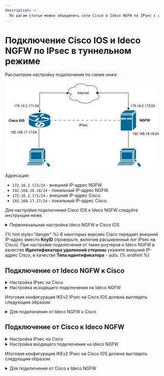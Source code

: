 ```yaml
---
description: >-
  По шагам статьи можно объединить сети Cisco и Ideco NGFW по IPsec с использованием PSK.
---
```


# Подключение Cisco IOS и Ideco NGFW по IPsec в туннельном режиме

Рассмотрим настройку подключения по схеме ниже:

![](/.gitbook/assets/connect-utm-to-cisco-via-ipsec1.png)

Адресация:

* `172.16.2.172/24` - внешний IP-адрес NGFW.
* `192.168.18.18/24` - локальный IP-адрес NGFW.
* `172.16.2.171/24` - внешний IP-адрес Cisco.
* `192.168.17.17/24` - локальный IP-адрес Cisco.

Для настройки подключения Cisco IOS к Ideco NGFW следуйте инструкции ниже.

<details>

<summary>Первоначальная настройка Ideco NGFW и Cisco IOS</summary>

## Настройка Ideco NGFW

Настройте на Ideco NGFW локальный и внешний интерфейсы. Подробная информация находится в статье [Первоначальная настройка](/installation/initial-setup.md).

## Настройка Cisco IOS XE

Настроить Cisco можно, воспользовавшись нашими конфигурационными скриптами, сгенерированными по адресу [https://cisco.ideco.ru/](https://cisco.ideco.ru).

Для настройки Cisco через консоль выполните действия:

1\. Настройте локальный интерфейс:

```
enable
conf t
interface GigabitEthernet2
ip address <локальный IP Cisco> <маска подсети>
no shutdown
ip nat inside
exit
```

2\. Настройте внешний интерфейс:

```
interface GigabitEthernet1
ip address <внешний IP Cisco> <маска подсети>
no shutdown
ip nat outside
exit
```

3\. Проверьте наличие связи между внешними интерфейсами Ideco NGFW и Cisco. Для этого в консоли Cisco используйте команду `ping <внешний IP NGFW>`. Результат вывода команды - наличие ICMP-ответов.

4\. Создайте access-list с адресацией локальной сети:

```
ip access-list extended NAT
permit ip <локальная подсеть Cisco> <обратная маска подсети> any
exit
```

5\. Настройте NAT:

```
ip nat inside source list NAT interface GigabitEthernet1 overload
exit
```

6\. Сохраните настройки конфигурации:

```
write memory
```

7\. **После сохранения настроек проверьте, что из локальной сети Cisco присутствует доступ в интернет.**

Для этого перейдите на какой-нибудь сайт (например: [https://www.cisco.com/](https://www.cisco.com)) с устройства в локальной сети Cisco.

</details>

{% hint style="danger" %}
В некоторых версиях Cisco передает внешний IP-адрес вместо **KeyID** (проверьте, включив расширенный лог IPsec на Cisco). При настройке подключения от таких роутеров к Ideco NGFW в качестве **Идентификатора удаленной стороны** укажите внешний IP-адрес Cisco, в качестве **Типа идентификатора** - auto.
{% endhint %}

## Подключение от Ideco NGFW к Cisco

<details>

<summary>Настройка IPsec на Cisco</summary>

1\. Создайте proposal:

```
conf t
crypto ikev2 proposal ikev2proposal
encryption aes-cbc-256
integrity sha256
group 19
exit
```

2\. Создайте policy:

```
crypto ikev2 policy ikev2policy
match fvrf any
proposal ikev2proposal
exit
```

3\. Создайте peer:

```
crypto ikev2 keyring key
peer strongswan
address <внешний IP NGFW>
pre-shared-key local <psk>
pre-shared-key remote <psk>
exit
exit
```

4\. Создайте IKEv2 profile:

```
crypto ikev2 profile ikev2profile
match identity remote key-id <key-id>
authentication remote pre-share
authentication local pre-share
keyring local key
exit
```

5\. Настройте шифрование в ESP:

```
crypto ipsec transform-set TS esp-gcm 256
mode tunnel
exit
```

6\. Создайте ipsec-isakmp:

```
crypto map cmap 10 ipsec-isakmp
set peer <внешний IP NGFW>
set transform-set TS
set ikev2-profile ikev2profile
match address cryptoacl
reverse-route
exit
```

7\. Настройте crypto map на внешнем интерфейсе:

```
interface GigabitEthernet1
crypto map cmap
exit
```

8\. Создайте access-list для трафика между локальными сетями Cisco и NGFW:

```
ip access-list extended cryptoacl
permit ip <локальная подсеть Cisco> <обратная маска подсети> <локальная подсеть NGFW> <обратная маска подсети>
exit
```

9\. Добавьте в access-list NAT исключения трафика между локальными сетями Cisco и NGFW (правило `deny` должно оказаться выше, чем `permit`):

```
ip access-list extended NAT
no permit ip <локальная подсеть Cisco> <обратная маска подсети> any
deny ip <локальная подсеть Cisco> <обратная маска подсети> <локальная подсеть NGFW> <обратная маска подсети>
permit ip <локальная подсеть Cisco> <обратная маска подсети> any
exit

end
```

10\. Сохраните настройки конфигурации:

```
write memory
```

</details>

<details>

<summary>Настройка исходящего подключения на Ideco NGFW</summary>

Для настройки исходящего IPsec-подключения на Ideco NGFW выполните действия:

1\. В веб-интерфейсе Ideco NGFW откройте вкладку **Сервисы -> IPsec -> Исходящие подключения**.

2\. Добавьте новое подключение:

![](/.gitbook/assets/ipsec25.png)

   * **Название** - любое.
   * **Зона** - укажите зону для добавления IPSec подключения.
   * **Режим работы** - выберите **Туннельный**.
   * **Адрес удаленного устройства** - введите IP-адрес Cisco.
   * **IP-адрес интерфейса туннеля** - укажите IP-адрес интерфейса туннеля. Поле необязательное, заполняется при настройке BGP-соседства для динамической маршрутизации и для получения статистики обмена пакетами.
   * **Удаленный IP-адрес туннеля** - укажите IP-адрес интерфейса туннеля Cisco. Поле необязательное. Для получения статистики о потере пакетов, средней задержке и джиттере заполните поля **IP-адрес интрефейса туннеля** и **Удаленный IP-адрес туннеля**. Они должны находиться в одной подсети.
   * **Автоматическое создание маршрутов** - включите опцию.
   * **Домашние локальные сети** - укажите локальную сеть Ideco NGFW.
   * **Удаленные локальные сети** - укажите локальную сеть Cisco.
   * **Тип аутентификации** - PSK.
   * **PSK** - будет сгенерирован случайный PSK-ключ. Он потребуется, чтобы настроить подключение в Cisco.
   * **Идентификатор NGFW** - введенный ключ будет использоваться для идентификации исходящего подключения. Введите также этот идентификатор в Cisco.

3\. Сохраните созданное подключение, затем нажмите на кнопку **Включить**.

4\. Проверьте, что подключение установлено и используется (в столбце **Статусы** зеленым цветом будет подсвечена надпись **Используется**).

5\. Проверьте наличие трафика между локальными сетями.

</details>

Итоговая конфигурация IKEv2 IPsec на Cisco IOS должна выглядеть следующим образом:

<details>

<summary>Для подключения от Ideco NGFW к Cisco</summary>

```
crypto ikev2 proposal ikev2proposal
 encryption aes-cbc-256
 integrity sha256
 group 19

crypto ikev2 policy ikev2policy
 match fvrf any
 proposal ikev2proposal


crypto ikev2 keyring key
  peer strongswan
   address <внешний IP NGFW>
   pre-shared-key local <psk>
   pre-shared-key remote <psk>

crypto ikev2 profile ikev2profile
  match identity remote key-id <key-id>
  authentication remote pre-share
  authentication local pre-share
  keyring local key

crypto ipsec transform-set TS esp-gcm 256
 mode tunnel

crypto map cmap 10 ipsec-isakmp
 set peer <внешний IP NGFW>
 set transform-set TS
 set ikev2-profile ikev2profile
 match address cryptoacl
 reverse-route

interface GigabitEthernet1
! внешний интерфейс
 ip address <внешний IP Cisco> <маска подсети>
 ip nat outside
 negotiation auto
 no mop enabled
 no mop sysid
 crypto map cmap

interface GigabitEthernet2
! локальный интерфейс
 ip address <локальный IP Cisco> <маска подсети>
 ip nat inside
 negotiation auto
 no mop enabled
 no mop sysid

ip nat inside source list NAT interface GigabitEthernet1 overload

ip access-list extended NAT
 deny   ip <локальная подсеть Cisco> <обратная маска подсети> <локальная подсеть NGFW> <обратная маска подсети>
 permit ip <локальная подсеть Cisco> <обратная маска подсети> any
ip access-list extended cryptoacl
 permit ip <локальная подсеть Cisco> <обратная маска подсети> <локальная подсеть NGFW> <обратная маска подсети>
```

</details>

## Подключение от Cisco к Ideco NGFW

<details>

<summary>Настройка IPsec на Cisco</summary>

1\. Создайте proposal:

```
conf t
crypto ikev2 proposal ikev2proposal
encryption aes-cbc-256
integrity sha256
group 19
exit
```

2\. Создайте policy:

```
crypto ikev2 policy ikev2policy
match fvrf any
proposal ikev2proposal
exit
```

3\. Создайте peer:

```
crypto ikev2 keyring key
peer strongswan
address <внешний IP NGFW>
identity key-id <key-id> # Если Cisco передает IP вместо key-id, то identity address <внешний IP-адрес Cisco>
pre-shared-key local <psk>
pre-shared-key remote <psk>
exit
exit
```

4\. Создайте IKEv2 profile:

```
crypto ikev2 profile ikev2profile
match identity remote address <внешний IP NGFW> 255.255.255.255
authentication remote pre-share
authentication local pre-share
keyring local key
exit
```

5\. Настройте шифрование в ESP:

```
crypto ipsec transform-set TS esp-gcm 256
mode tunnel
exit
```

6\. Создайте ipsec-isakmp:

```
crypto map cmap 10 ipsec-isakmp
set peer <внешний IP NGFW>
set transform-set TS
set ikev2-profile ikev2profile
match address cryptoacl
reverse-route
exit
```

7\. Настройте crypto map на внешнем интерфейсе:

```
interface GigabitEthernet1
crypto map cmap
exit
```

8\. Создайте access-list для трафика между локальными сетями Cisco и NGFW:

```
ip access-list extended cryptoacl
permit ip <локальная подсеть Cisco> <обратная маска подсети> <локальная подсеть NGFW> <обратная маска подсети>
exit
```

9\. Добавьте в access-list NAT исключения трафика между локальными сетями Cisco и NGFW (правило `deny` должно оказаться выше чем `permit`):

```
ip access-list extended NAT
no permit ip <локальная подсеть Cisco> <обратная маска подсети> any
deny ip <локальная подсеть Cisco> <обратная маска подсети> <локальная подсеть NGFW> <обратная маска подсети>
permit ip <локальная подсеть Cisco> <обратная маска подсети> any
exit

end
```

10\. Сохраните настройки конфигурации:

```
write memory
```

</details>

<details>

<summary>Настройка входящего подключения на Ideco NGFW</summary>

Для настройки входящего IPsec-подключения на Ideco NGFW выполните действия:

1\. В веб-интерфейсе Ideco NGFW откройте вкладку **Сервисы -> IPsec -> Устройства (входящие подключения)**.

2\. Добавьте новое подключение:

![](/.gitbook/assets/ipsec26.png)

   * **Название** - любое.
   * **Зона** - укажите зону для добавления IPSec-подключения.
   * **Режим работы** - выберите **Туннельный**.
   * **IP-адрес интерфейса туннеля** - укажите IP-адрес интерфейса туннеля. Поле необязательное, заполняется при настройке BGP-соседства для динамической маршрутизации и для получения статистики обмена пакетами.
   * **Удаленный IP-адрес туннеля** - укажите IP-адрес интерфейса туннеля Cisco. Поле необязательное. Для получения статистики о потере пакетов, средней задержке и джиттере заполните поля **IP-адрес интрефейса туннеля** и **Удаленный IP-адрес туннеля**. Они должны находиться в одной подсети. заполняется для получения статистики обмена пакетами.
   * **Автоматическое создание маршрутов** - включите опцию. 
   * **Домашние локальные сети** - укажите локальную сеть Ideco NGFW.
   * **Удаленные локальные сети** - укажите локальную сеть Cisco.
   * **Тип аутентификации** - PSK.
   * **PSK** - укажите PSK-ключ.
   * **Тип идентификатора** - keyid или auto, если Cisco передает IP-адрес вместо key-id.
   * **Идентификатор удаленной стороны** - вставьте идентификатор Cisco (параметр Key ID) или IP-адрес Cisco, если Cisco передает IP-адрес вместо key-id.

3\. Сохраните созданное подключение, затем нажмите на кнопку **Включить**.

4\. Проверьте, что подключение установлено и используется (в столбце **Статусы** зеленым цветом будет подсвечена надпись **Используется**).

5\. Проверьте наличие трафика между локальными сетями.

</details>

Итоговая конфигурация IKEv2 IPsec на Cisco IOS должна выглядеть следующим образом:

<details>

<summary>Для подключения от Cisco к Ideco NGFW</summary>

```
crypto ikev2 proposal ikev2proposal
 encryption aes-cbc-256
 integrity sha256
 group 19

crypto ikev2 policy ikev2policy
 match fvrf any
 proposal ikev2proposal


crypto ikev2 keyring key
  peer strongswan
   address <внешний IP NGFW>
   identity key-i <key-id> # Если Cisco передает IP вместо key-id, то identity address <внешний IP-адрес Cisco>
   pre-shared-key local <psk>
   pre-shared-key remote <psk>

crypto ikev2 profile ikev2profile
  match identity remote address <внешний IP NGFW> 255.255.255.255
  authentication remote pre-share
  authentication local pre-share
  keyring local key

crypto ipsec transform-set TS esp-gcm 256
 mode tunnel

crypto map cmap 10 ipsec-isakmp
 set peer <внешний IP NGFW>
 set transform-set TS
 set ikev2-profile ikev2profile
 match address cryptoacl
 reverse-route

interface GigabitEthernet1
! внешний интерфейс
 ip address <внешний IP Cisco> <маска подсети>
 ip nat outside
 negotiation auto
 no mop enabled
 no mop sysid
 crypto map cmap

interface GigabitEthernet2
! локальный интерфейс
 ip address <локальный IP Cisco> <маска подсети>
 ip nat inside
 negotiation auto
 no mop enabled
 no mop sysid

ip nat inside source list NAT interface GigabitEthernet1 overload

ip access-list extended NAT
 deny   ip <локальная подсеть Cisco> <обратная маска подсети> <локальная подсеть NGFW> <обратная маска подсети>
 permit ip <локальная подсеть Cisco> <обратная маска подсети> any
ip access-list extended cryptoacl
 permit ip <локальная подсеть Cisco> <обратная маска подсети> <локальная подсеть NGFW> <обратная маска подсети>
```

</details>
